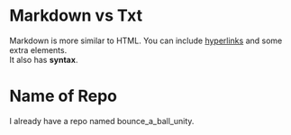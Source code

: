 # Markdown vs Txt  
Markdown is more similar to HTML. You can include [hyperlinks](https://example.com) and some extra elements.  
It also has **syntax**.

# Name of Repo
I already have a repo named bounce_a_ball_unity.
